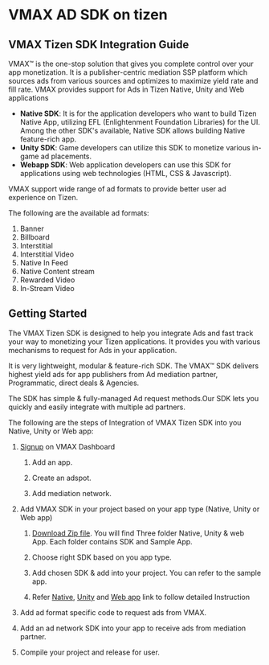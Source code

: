 # VMAX AD SDK on tizen

## VMAX Tizen SDK Integration Guide

VMAX&trade; is the one-stop solution that gives you complete control over your app monetization. It is a publisher-centric mediation SSP platform which sources ads from various sources and optimizes to maximize yield rate and fill rate. VMAX provides support for Ads in Tizen Native, Unity and Web applications
 
 - **Native SDK**: It is for the application developers who want to build Tizen Native App, utilizing EFL (Enlightenment Foundation Libraries) for the UI. Among the other SDK's available, Native SDK allows building Native feature-rich app.
 - **Unity SDK**: Game developers can utilize this SDK to monetize various in-game ad placements.
 - **Webapp SDK**: Web application developers can use this SDK for applications using web technologies (HTML, CSS & Javascript).

VMAX support wide range of ad formats to provide better user ad experience on Tizen.

The following are the available ad formats:

  1. Banner
  2. Billboard
  3. Interstitial
  4. Interstitial Video
  5. Native In Feed
  6. Native Content stream
  7. Rewarded Video
  8. In-Stream Video

## Getting Started

The VMAX Tizen SDK is designed to help you integrate Ads and fast track your way to monetizing your Tizen applications. It provides you with various mechanisms to request for Ads in your application.

It is  very lightweight, modular & feature-rich SDK. The VMAX&trade; SDK delivers highest yield ads for app publishers from Ad mediation partner, Programmatic, direct deals & Agencies.

The SDK has simple & fully-managed Ad request methods.Our SDK lets you quickly and easily integrate with multiple ad partners.

The following are the steps of Integration of VMAX Tizen SDK into you Native, Unity or Web app:

1. [Signup](https://www.vmax.com/signup) on VMAX Dashboard

    1. Add an app.

    2. Create an adspot.

    3. Add mediation network.

2. Add VMAX SDK in your project based on your app type (Native, Unity or Web app)

    1. [Download Zip file](https://www.vmax.com/?ddownload=6495). You will find Three folder Native, Unity & web App. Each folder contains SDK and Sample App.

    2. Choose right SDK based on you app type.

    3. Add chosen SDK & add into your project. You can refer to the sample app.

    4. Refer [Native](https://www.vmax.com/2017/10/27/introduction-vmax-tizen), [Unity](https://www.vmax.com/2017/10/27/vmax-unity-sdk-tizen-introduction) and [Web app](https://www.vmax.com/en/2017/10/27/vmax-webapp-sdk-tizen-introduction) link to follow detailed Instruction

3. Add ad format specific code to request ads from VMAX.
4. Add an ad network SDK into your app to receive ads from mediation partner.
5. Compile your project and release for user.
